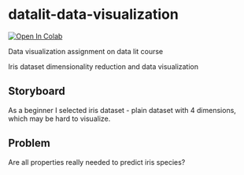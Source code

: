 # datalit-data-visualization

[![Open In Colab](https://colab.research.google.com/assets/colab-badge.svg)](https://colab.research.google.com/github/butterfly-pn/datalit-data-visualization/blob/master/iris.ipynb)

Data visualization assignment on data lit course

Iris dataset dimensionality reduction and data visualization

## Storyboard

As a beginner I selected iris dataset - plain dataset with 4 dimensions, which may be hard to visualize.

## Problem

Are all properties really needed to predict iris species?
